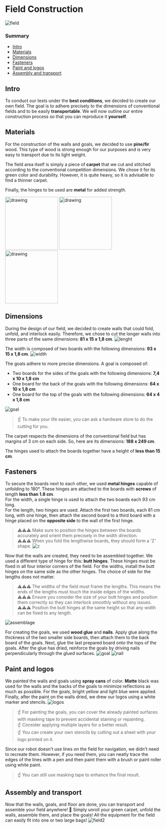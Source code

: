 # Field Construction

![field](./img/terrain_face.jpg)

### Summary
- [Intro](#intro)
- [Materials](#materials)
- [Dimensions](#dimensions)
- [Fasteners](#fasteners)
- [Paint and logos](#paint-and-logos)
- [Assembly and transport](#assembly-and-transport)

## Intro
To conduct our tests under the **best conditions**, we decided to create our own field. The goal is to adhere precisely to the dimensions of conventional fields and to be easily **transportable**. We will now outline our entire construction process so that you can reproduce it **yourself**.

## Materials
For the construction of the walls and goals, we decided to use **pine/fir** wood. This type of wood is strong enough for our purposes and is very easy to transport due to its light weight.


The field area itself is simply a piece of **carpet** that we cut and stitched according to the conventional competition dimensions. We chose it for its green color and durability. However, it is quite heavy, so it is advisable to find a thinner carpet.

Finally, the hinges to be used are **metal** for added strength.

<img src="./img/bois.jpg" alt="drawing" height="170"/>
<img src="./img/charniere.jpg" alt="drawing" height="170"/>
<img src="./img/tapis.jpg" alt="drawing" height="170"/>

## Dimensions
During the design of our field, we decided to create walls that could fold, unfold, and interlock easily. Therefore, we chose to cut the longer walls into three parts of the same dimensions: **81 x 15 x 1,8 cm**.
![lenght](./img/longueur.png)

The width is composed of two boards with the following dimensions: **93 x 15 x 1,8 cm**.
![width](./img/largeur.png)

The goals adhere to more precise dimensions. A goal is composed of:
- Two boards for the sides of the goals with the following dimensions: **7,4 x 10 x 1,8 cm**
- One board for the back of the goals with the following dimensions: **64 x 10 x 1,8 cm**
- One board for the top of the goals with the following dimensions: **64 x 4 x 1,8 cm**

![goal](./img/goal.png)
> ☝️ To make your life easier, you can ask a hardware store to do the cutting for you.

The carpet respects the dimensions of the conventional field but has margins of 3 cm on each side. So, here are its dimensions: **188 x 249 cm**.

The hinges used to attach the boards together have a height of **less than 15 cm**.

## Fasteners
To secure the boards next to each other, we used **metal hinges** capable of unfolding to 180°. These hinges are attached to the boards with **screws** of length **less than 1.8 cm**. \
For the width, a single hinge is used to attach the two boards each 93 cm long. \
For the length, two hinges are used. Attach the first two boards, each 81 cm long, with one hinge, then attach the second board to a third board with a hinge placed on the **opposite side** to the wall of the first hinge.
> ⚠️⚠️⚠️ Make sure to position the hinges between the boards accurately and orient them precisely in the width direction. \
> ⚠️⚠️⚠️ When you fold the lengthwise boards, they should form a 'Z' shape.
![z](./img/z.jpg)

Now that the walls are created, they need to be assembled together. We used a different type of hinge for this: **butt hinges**. These hinges must be fixed in all four interior corners of the field. For the widths, install the butt hinges on the same side as the other hinges. The choice of side for the lengths does not matter.
> ⚠️⚠️⚠️ The widths of the field must frame the lengths. This means the ends of the lengths must touch the inside edges of the widths. \
> ⚠️⚠️⚠️ Ensure you consider the size of your butt hinges and position them correctly so they can interlock smoothly without any issues. \
> ⚠️⚠️⚠️ Position the butt hinges at the same height so that any width can be fixed to any length.

![assemblage](./img/assemblage.png)

For creating the goals, we used **wood glue** and **nails**. Apply glue along the thickness of the two smaller side boards, then attach them to the back board of the goals. Next, glue the last prepared board onto the tops of the goals. After the glue has dried, reinforce the goals by driving nails perpendicularly through the glued surfaces.
![goal](./img/goal2.png)
![nail](./img/clou.jpg)

## Paint and logos
We painted the walls and goals using **spray cans** of color. **Matte** black was used for the walls and the backs of the goals to minimize reflections as much as possible. For the goals, bright yellow and light blue were applied. Finally, after the paint on the walls dried, we drew our logos using a white marker and stencils.
![logos](./img/terrain_mur.jpg)

> ☝️ For painting the goals, you can cover the already painted surfaces with masking tape to prevent accidental staining or repainting. \
> ☝️ Consider applying multiple layers for a better result. \
> ☝️ You can create your own stencils by cutting out a sheet with your logo printed on it.


Since our robot doesn't use lines on the field for navigation, we didn't need to recreate them. However, if you need them, you can neatly trace the edges of the lines with a pen and then paint them with a brush or paint roller using white paint.
> ☝️ You can still use masking tape to enhance the final result.

## Assembly and transport
Now that the walls, goals, and floor are done, you can transport and assemble your field anywhere! 🥳 Simply unroll your green carpet, unfold the walls, assemble them, and place the goals! All the equipment for the field can easily fit into one or two large bags!
![field2](./img/vuedessus.jpg)